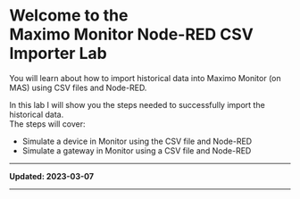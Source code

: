 # Welcome to the </br>Maximo Monitor Node-RED CSV Importer Lab
You will learn about how to import historical data into Maximo Monitor (on MAS) using CSV files and Node-RED.

In this lab I will show you the steps needed to successfully import the historical data.</br>
The steps will cover:

* Simulate a device in Monitor using the CSV file and Node-RED
* Simulate a gateway in Monitor using a CSV file and Node-RED

---

**Updated: 2023-03-07**

---